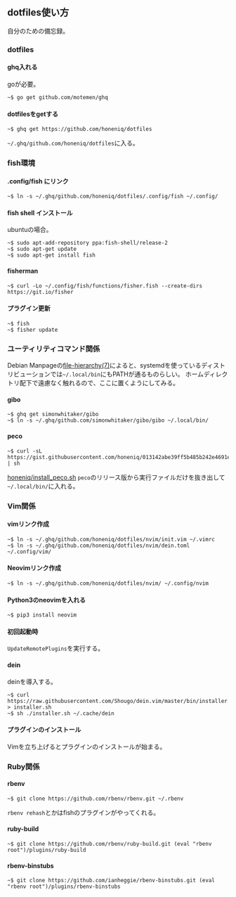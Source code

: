 ## dotfiles使い方

自分のための備忘録。


### dotfiles

#### ghq入れる

goが必要。

```
~$ go get github.com/motemen/ghq
```

#### dotfilesをgetする

```
~$ ghq get https://github.com/honeniq/dotfiles
```

``~/.ghq/github.com/honeniq/dotfiles``に入る。


### fish環境 

#### .config/fish にリンク

```
~$ ln -s ~/.ghq/github.com/honeniq/dotfiles/.config/fish ~/.config/
```

#### fish shell インストール

ubuntuの場合。

```
~$ sudo apt-add-repository ppa:fish-shell/release-2
~$ sudo apt-get update
~$ sudo apt-get install fish
```

#### fisherman

```
~$ curl -Lo ~/.config/fish/functions/fisher.fish --create-dirs https://git.io/fisher
```

#### プラグイン更新

```
~$ fish
~$ fisher update
```

### ユーティリティコマンド関係

Debian Manpageの[file-hierarchy(7)](https://manpages.debian.org/jessie/systemd/file-hierarchy.7.en.html)によると、systemdを使っているディストリビューションでは``~/.local/bin``にもPATHが通るものらしい。 
ホームディレクトリ配下で遠慮なく触れるので、ここに置くようにしてみる。

#### gibo

```
~$ ghq get simonwhitaker/gibo
~$ ln -s ~/.ghq/github.com/simonwhitaker/gibo/gibo ~/.local/bin/
```

#### peco

```
~$ curl -sL https://gist.githubusercontent.com/honeniq/013142abe39ff5b485b242e4691ed903/raw/8111c00ba0296634ae516331a240a8fcb8d9cbdd/install_peco.sh | sh
```

[honeniq/install_peco.sh](https://gist.github.com/honeniq/013142abe39ff5b485b242e4691ed903) 
``peco``のリリース版から実行ファイルだけを抜き出して``~/.local/bin/``に入れる。

### Vim関係

#### vimリンク作成

```
~$ ln -s ~/.ghq/github.com/honeniq/dotfiles/nvim/init.vim ~/.vimrc
~$ ln -s ~/.ghq/github.com/honeniq/dotfiles/nvim/dein.toml ~/.config/vim/
```


#### Neovimリンク作成

```
~$ ln -s ~/.ghq/github.com/honeniq/dotfiles/nvim/ ~/.config/nvim
```
#### Python3のneovimを入れる

```
~$ pip3 install neovim
```

#### 初回起動時

``UpdateRemotePlugins``を実行する。


#### dein

deinを導入する。

```
~$ curl https://raw.githubusercontent.com/Shougo/dein.vim/master/bin/installer.sh > installer.sh 
~$ sh ./installer.sh ~/.cache/dein
```

#### プラグインのインストール

Vimを立ち上げるとプラグインのインストールが始まる。


### Ruby関係

#### rbenv

```
~$ git clone https://github.com/rbenv/rbenv.git ~/.rbenv
```

``rbenv rehash``とかはfishのプラグインがやってくれる。

#### ruby-build

```
~$ git clone https://github.com/rbenv/ruby-build.git (eval "rbenv root")/plugins/ruby-build
```

#### rbenv-binstubs

```
~$ git clone https://github.com/ianheggie/rbenv-binstubs.git (eval "rbenv root")/plugins/rbenv-binstubs
```
